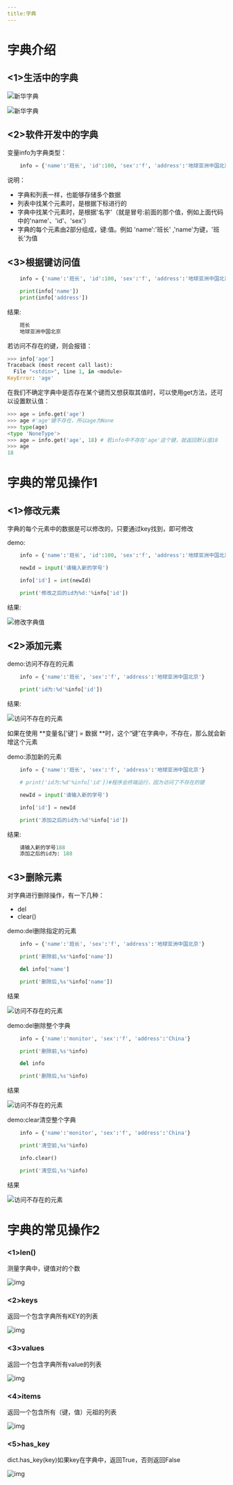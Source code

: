 ```yaml
---
title:字典
---
```




# 字典介绍

## <1>生活中的字典

![新华字典](/Img/01-第3天-5.jpg)

![新华字典](/Img/01-第3天-6.jpg)

## <2>软件开发中的字典

变量info为字典类型：

```python
    info = {'name':'班长', 'id':100, 'sex':'f', 'address':'地球亚洲中国北京'}

```

说明：

- 字典和列表一样，也能够存储多个数据
- 列表中找某个元素时，是根据下标进行的
- 字典中找某个元素时，是根据'名字'（就是冒号:前面的那个值，例如上面代码中的'name'、'id'、'sex'）
- 字典的每个元素由2部分组成，键:值。例如 'name':'班长' ,'name'为键，'班长'为值

## <3>根据键访问值

```python
    info = {'name':'班长', 'id':100, 'sex':'f', 'address':'地球亚洲中国北京'}

    print(info['name'])
    print(info['address'])

```

结果:

```python
    班长
    地球亚洲中国北京

```

若访问不存在的键，则会报错：

```python
>>> info['age']
Traceback (most recent call last):
  File "<stdin>", line 1, in <module>
KeyError: 'age'

```

在我们不确定字典中是否存在某个键而又想获取其值时，可以使用get方法，还可以设置默认值：

```python
>>> age = info.get('age')
>>> age #'age'键不存在，所以age为None
>>> type(age)
<type 'NoneType'>
>>> age = info.get('age', 18) # 若info中不存在'age'这个键，就返回默认值18
>>> age
18
```

# 字典的常见操作1

## <1>修改元素

字典的每个元素中的数据是可以修改的，只要通过key找到，即可修改

demo:

```python
    info = {'name':'班长', 'id':100, 'sex':'f', 'address':'地球亚洲中国北京'}

    newId = input('请输入新的学号')

    info['id'] = int(newId)

    print('修改之后的id为%d:'%info['id'])

```

结果:

![修改字典值](/Img/01-第3天-7.gif)

## <2>添加元素

demo:访问不存在的元素

```python
    info = {'name':'班长', 'sex':'f', 'address':'地球亚洲中国北京'}

    print('id为:%d'%info['id'])

```

结果:

![访问不存在的元素](/Img/01-第3天-8.png)

如果在使用 **变量名['键'] = 数据 **时，这个“键”在字典中，不存在，那么就会新增这个元素

demo:添加新的元素

```python
    info = {'name':'班长', 'sex':'f', 'address':'地球亚洲中国北京'}

    # print('id为:%d'%info['id'])#程序会终端运行，因为访问了不存在的键

    newId = input('请输入新的学号')

    info['id'] = newId

    print('添加之后的id为:%d'%info['id'])

```

结果:

```python
    请输入新的学号188
    添加之后的id为: 188

```

## <3>删除元素

对字典进行删除操作，有一下几种：

- del
- clear()

demo:del删除指定的元素

```python
    info = {'name':'班长', 'sex':'f', 'address':'地球亚洲中国北京'}

    print('删除前,%s'%info['name'])

    del info['name']

    print('删除后,%s'%info['name'])

```

结果

![访问不存在的元素](/Img/01-第3天-9.png)

demo:del删除整个字典

```python
    info = {'name':'monitor', 'sex':'f', 'address':'China'}

    print('删除前,%s'%info)

    del info

    print('删除后,%s'%info)

```

结果

![访问不存在的元素](/Img/01-第3天-10.png)

demo:clear清空整个字典

```python
    info = {'name':'monitor', 'sex':'f', 'address':'China'}

    print('清空前,%s'%info)

    info.clear()

    print('清空后,%s'%info)

```

结果

![访问不存在的元素](/Img/01-第3天-11.png)



# 字典的常见操作2

### <1>len()

测量字典中，键值对的个数

![img](/Img/Snip20160815_292.png)

### <2>keys

返回一个包含字典所有KEY的列表

![img](/Img/Snip20160815_293.png)

### <3>values

返回一个包含字典所有value的列表

![img](/Img/Snip20160815_294.png)

### <4>items

返回一个包含所有（键，值）元祖的列表

![img](/Img/Snip20160815_295.png)

### <5>has_key

dict.has_key(key)如果key在字典中，返回True，否则返回False

![img](/Img/Snip20160815_296.png)